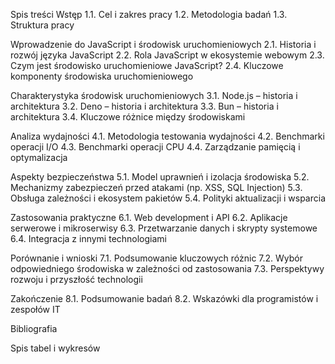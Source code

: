 Spis treści
Wstęp
1.1. Cel i zakres pracy
1.2. Metodologia badań
1.3. Struktura pracy

Wprowadzenie do JavaScript i środowisk uruchomieniowych
2.1. Historia i rozwój języka JavaScript
2.2. Rola JavaScript w ekosystemie webowym
2.3. Czym jest środowisko uruchomieniowe JavaScript?
2.4. Kluczowe komponenty środowiska uruchomieniowego

Charakterystyka środowisk uruchomieniowych
3.1. Node.js – historia i architektura
3.2. Deno – historia i architektura
3.3. Bun – historia i architektura
3.4. Kluczowe różnice między środowiskami

Analiza wydajności
4.1. Metodologia testowania wydajności
4.2. Benchmarki operacji I/O
4.3. Benchmarki operacji CPU
4.4. Zarządzanie pamięcią i optymalizacja

Aspekty bezpieczeństwa
5.1. Model uprawnień i izolacja środowiska
5.2. Mechanizmy zabezpieczeń przed atakami (np. XSS, SQL Injection)
5.3. Obsługa zależności i ekosystem pakietów
5.4. Polityki aktualizacji i wsparcia

Zastosowania praktyczne
6.1. Web development i API
6.2. Aplikacje serwerowe i mikroserwisy
6.3. Przetwarzanie danych i skrypty systemowe
6.4. Integracja z innymi technologiami

Porównanie i wnioski
7.1. Podsumowanie kluczowych różnic
7.2. Wybór odpowiedniego środowiska w zależności od zastosowania
7.3. Perspektywy rozwoju i przyszłość technologii

Zakończenie
8.1. Podsumowanie badań
8.2. Wskazówki dla programistów i zespołów IT

Bibliografia

Spis tabel i wykresów